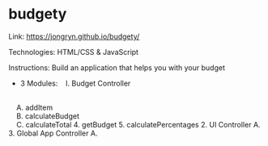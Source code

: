# budgety

Link: https://jongryn.github.io/budgety/

Technologies: HTML/CSS & JavaScript

Instructions: Build an application that helps you with your budget
- 3 Modules:
&nbsp;&nbsp; I. Budget Controller
<br />
&nbsp;&nbsp;&nbsp; A. addItem
<br />
&nbsp;&nbsp;&nbsp; B. calculateBudget
<br />
&nbsp;&nbsp;&nbsp; C. calculateTotal
4. getBudget
5. calculatePercentages
2. UI Controller
A.
3. Global App Controller
A.
